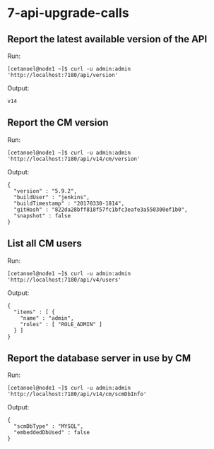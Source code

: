 # 7-api-upgrade-calls

## Report the latest available version of the API
Run:
```
[cetanoel@node1 ~]$ curl -u admin:admin 'http://localhost:7180/api/version'
```
Output:
```
v14
```

## Report the CM version
Run:
```
[cetanoel@node1 ~]$ curl -u admin:admin 'http://localhost:7180/api/v14/cm/version'
```
Output:
```
{
  "version" : "5.9.2",
  "buildUser" : "jenkins",
  "buildTimestamp" : "20170330-1814",
  "gitHash" : "822da28bff818f57fc1bfc3eafe3a550300ef1b0",
  "snapshot" : false
}
```

## List all CM users
Run:
```
[cetanoel@node1 ~]$ curl -u admin:admin 'http://localhost:7180/api/v4/users'
```
Output:
```
{
  "items" : [ {
    "name" : "admin",
    "roles" : [ "ROLE_ADMIN" ]
  } ]
}
```

## Report the database server in use by CM
Run:
```
[cetanoel@node1 ~]$ curl -u admin:admin 'http://localhost:7180/api/v14/cm/scmDbInfo'
```
Output:
```
{
  "scmDbType" : "MYSQL",
  "embeddedDbUsed" : false
}
```